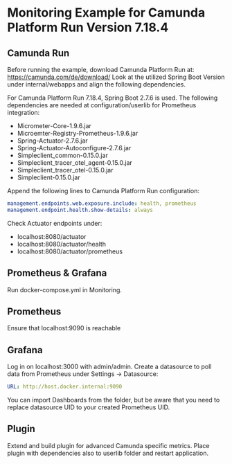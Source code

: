# Monitoring Example for Camunda Platform Run Version 7.18.4

## Camunda Run
Before running the example, download Camunda Platform Run at: https://camunda.com/de/download/
Look at the utilized Spring Boot Version under internal/webapps and align the following dependencies.

For Camunda Platform Run 7.18.4, Spring Boot 2.7.6 is used. 
The following dependencies are needed at configuration/userlib for Prometheus integration:

- Micrometer-Core-1.9.6.jar
- Microemter-Registry-Prometheus-1.9.6.jar
- Spring-Actuator-2.7.6.jar
- Spring-Actuator-Autoconfigure-2.7.6.jar
- Simpleclient_common-0.15.0.jar
- Simpleclient_tracer_otel_agent-0.15.0.jar
- Simpleclient_tracer_otel-0.15.0.jar
- Simpleclient-0.15.0.jar

Append the following lines to Camunda Platform Run configuration:

```yaml
management.endpoints.web.exposure.include: health, prometheus
management.endpoint.health.show-details: always
```

Check Actuator endpoints under:
- localhost:8080/actuator
- localhost:8080/actuator/health
- localhost:8080/actuator/prometheus

## Prometheus & Grafana
Run docker-compose.yml in Monitoring.

## Prometheus
Ensure that localhost:9090 is reachable

## Grafana
Log in on localhost:3000 with admin/admin.
Create a datasource to poll data from Prometheus under Settings -> Datasource:

```yaml
URL: http://host.docker.internal:9090
```
You can import Dashboards from the folder, but be aware that you need to replace datasource UID to your created Prometheus UID.

## Plugin
Extend and build plugin for advanced Camunda specific metrics.
Place plugin with dependencies also to userlib folder and restart application.

